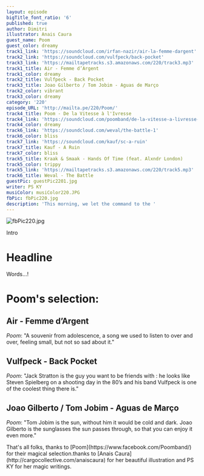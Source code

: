 ```yaml
---
layout: episode
bigTitle_font_ratio: '6'
published: true
author: Dimitri
illustrator: Anais Caura
guest_name: Poom
guest_color: dreamy
track1_link: 'https://soundcloud.com/irfan-nazir/air-la-femme-dargent'
track2_link: 'https://soundcloud.com/vulfpeck/back-pocket'
track3_link: 'https://mailtapetracks.s3.amazonaws.com/220/track3.mp3'
track1_title: Air - Femme d’Argent
track1_color: dreamy
track2_title: Vulfpeck - Back Pocket
track3_title: Joao Gilberto / Tom Jobim - Aguas de Março
track2_color: vibrant
track3_color: dreamy
category: '220'
episode_URL: 'http://mailta.pe/220/Poom/'
track4_title: Poom - De la Vitesse à l'Ivresse
track4_link: 'https://soundcloud.com/poomband/de-la-vitesse-a-livresse-2'
track4_color: dreamy
track6_link: 'https://soundcloud.com/weval/the-battle-1'
track6_color: bliss
track7_link: 'https://soundcloud.com/kauf/sc-a-ruin'
track7_title: Kauf - A Ruin
track7_color: bliss
track5_title: Kraak & Smaak - Hands Of Time (feat. Alxndr London)
track5_color: trippy
track5_link: 'https://mailtapetracks.s3.amazonaws.com/220/track5.mp3'
track6_title: Weval - The Battle
guestPic: guestPic2201.jpg
writer: PS KY
musiColor: musiColor220.JPG
fbPic: fbPic220.jpg
description: 'This morning, we let the command to the '
---
```

![fbPic220.jpg]({{site.baseurl}}/img/fbPic220.jpg)
<p id="introduction">Intro</p>

# Headline

Words...!

 
# Poom's selection:

## Air - Femme d’Argent
_Poom_: "A souvenir from adolescence, a song we used to listen to over and over, feeling small, but not so sad about it."

## Vulfpeck - Back Pocket

_Poom_: "Jack Stratton is the guy you want to be friends with : he looks like Steven Spielberg on a shooting day in the 80’s and his band Vulfpeck is one of the coolest thing there is."

## Joao Gilberto / Tom Jobim - Aguas de Março

_Poom_: "Tom Jobim is the sun, without him it would be cold and dark. Joao Gilberto is the sunglasses the sun passes through, so that you can enjoy it even more."

<p id="outroduction">
That's all folks, thanks to [Poom](https://www.facebook.com/Poomband/) for their magical selection.thanks to [Anais Caura](http://cargocollective.com/anaiscaura) for her beautiful illustration and PS KY for her magic writings.</p>
